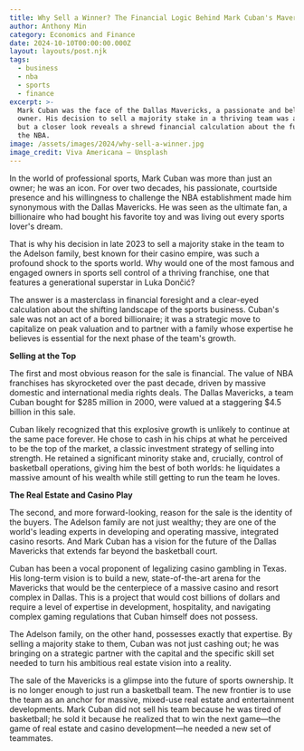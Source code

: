 ```yaml
---
title: Why Sell a Winner? The Financial Logic Behind Mark Cuban's Mavericks Sale
author: Anthony Min
category: Economics and Finance
date: 2024-10-10T00:00:00.000Z
layout: layouts/post.njk
tags:
  - business
  - nba
  - sports
  - finance
excerpt: >-
  Mark Cuban was the face of the Dallas Mavericks, a passionate and beloved
  owner. His decision to sell a majority stake in a thriving team was a shock,
  but a closer look reveals a shrewd financial calculation about the future of
  the NBA.
image: /assets/images/2024/why-sell-a-winner.jpg
image_credit: Viva Americana — Unsplash
---
```


In the world of professional sports, Mark Cuban was more than just an owner; he was an icon. For over two decades, his passionate, courtside presence and his willingness to challenge the NBA establishment made him synonymous with the Dallas Mavericks. He was seen as the ultimate fan, a billionaire who had bought his favorite toy and was living out every sports lover's dream.

That is why his decision in late 2023 to sell a majority stake in the team to the Adelson family, best known for their casino empire, was such a profound shock to the sports world. Why would one of the most famous and engaged owners in sports sell control of a thriving franchise, one that features a generational superstar in Luka Dončić?

The answer is a masterclass in financial foresight and a clear-eyed calculation about the shifting landscape of the sports business. Cuban's sale was not an act of a bored billionaire; it was a strategic move to capitalize on peak valuation and to partner with a family whose expertise he believes is essential for the next phase of the team's growth.

**Selling at the Top**

The first and most obvious reason for the sale is financial. The value of NBA franchises has skyrocketed over the past decade, driven by massive domestic and international media rights deals. The Dallas Mavericks, a team Cuban bought for $285 million in 2000, were valued at a staggering $4.5 billion in this sale.

Cuban likely recognized that this explosive growth is unlikely to continue at the same pace forever. He chose to cash in his chips at what he perceived to be the top of the market, a classic investment strategy of selling into strength. He retained a significant minority stake and, crucially, control of basketball operations, giving him the best of both worlds: he liquidates a massive amount of his wealth while still getting to run the team he loves.

**The Real Estate and Casino Play**

The second, and more forward-looking, reason for the sale is the identity of the buyers. The Adelson family are not just wealthy; they are one of the world's leading experts in developing and operating massive, integrated casino resorts. And Mark Cuban has a vision for the future of the Dallas Mavericks that extends far beyond the basketball court.

Cuban has been a vocal proponent of legalizing casino gambling in Texas. His long-term vision is to build a new, state-of-the-art arena for the Mavericks that would be the centerpiece of a massive casino and resort complex in Dallas. This is a project that would cost billions of dollars and require a level of expertise in development, hospitality, and navigating complex gaming regulations that Cuban himself does not possess.

The Adelson family, on the other hand, possesses exactly that expertise. By selling a majority stake to them, Cuban was not just cashing out; he was bringing on a strategic partner with the capital and the specific skill set needed to turn his ambitious real estate vision into a reality.

The sale of the Mavericks is a glimpse into the future of sports ownership. It is no longer enough to just run a basketball team. The new frontier is to use the team as an anchor for massive, mixed-use real estate and entertainment developments. Mark Cuban did not sell his team because he was tired of basketball; he sold it because he realized that to win the next game—the game of real estate and casino development—he needed a new set of teammates.
